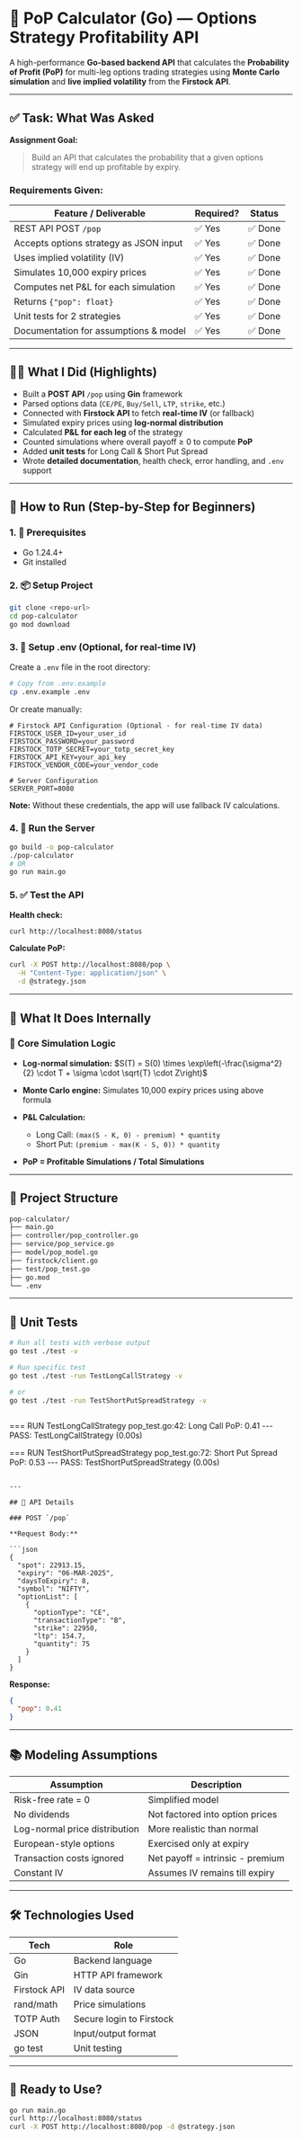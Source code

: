 # 🧠 PoP Calculator (Go) — Options Strategy Profitability API

A high-performance **Go-based backend API** that calculates the **Probability of Profit (PoP)** for multi-leg options trading strategies using **Monte Carlo simulation** and **live implied volatility** from the **Firstock API**.

---

## ✅ Task: What Was Asked

**Assignment Goal:**

> Build an API that calculates the probability that a given options strategy will end up profitable by expiry.

### Requirements Given:

| Feature / Deliverable                  | Required? | Status  |
| -------------------------------------- | --------- | ------- |
| REST API POST `/pop`                   | ✅ Yes    | ✅ Done |
| Accepts options strategy as JSON input | ✅ Yes    | ✅ Done |
| Uses implied volatility (IV)           | ✅ Yes    | ✅ Done |
| Simulates 10,000 expiry prices         | ✅ Yes    | ✅ Done |
| Computes net P\&L for each simulation  | ✅ Yes    | ✅ Done |
| Returns `{"pop": float}`               | ✅ Yes    | ✅ Done |
| Unit tests for 2 strategies            | ✅ Yes    | ✅ Done |
| Documentation for assumptions & model  | ✅ Yes    | ✅ Done |

---

## 👨‍💻 What I Did (Highlights)

- Built a **POST API** `/pop` using **Gin** framework
- Parsed options data (`CE/PE`, `Buy/Sell`, `LTP`, `strike`, etc.)
- Connected with **Firstock API** to fetch **real-time IV** (or fallback)
- Simulated expiry prices using **log-normal distribution**
- Calculated **P\&L for each leg** of the strategy
- Counted simulations where overall payoff ≥ 0 to compute **PoP**
- Added **unit tests** for Long Call & Short Put Spread
- Wrote **detailed documentation**, health check, error handling, and `.env` support

---

## 🏁 How to Run (Step-by-Step for Beginners)

### 1. 🔧 Prerequisites

- Go 1.24.4+
- Git installed

### 2. 📦 Setup Project

```bash
git clone <repo-url>
cd pop-calculator
go mod download
```

### 3. 🔐 Setup .env (Optional, for real-time IV)

Create a `.env` file in the root directory:

```bash
# Copy from .env.example
cp .env.example .env
```

Or create manually:

```env
# Firstock API Configuration (Optional - for real-time IV data)
FIRSTOCK_USER_ID=your_user_id
FIRSTOCK_PASSWORD=your_password
FIRSTOCK_TOTP_SECRET=your_totp_secret_key
FIRSTOCK_API_KEY=your_api_key
FIRSTOCK_VENDOR_CODE=your_vendor_code

# Server Configuration
SERVER_PORT=8080
```

**Note:** Without these credentials, the app will use fallback IV calculations.

### 4. 🚀 Run the Server

```bash
go build -o pop-calculator
./pop-calculator
# OR
go run main.go
```

### 5. ✅ Test the API

**Health check:**

```bash
curl http://localhost:8080/status
```

**Calculate PoP:**

```bash
curl -X POST http://localhost:8080/pop \
  -H "Content-Type: application/json" \
  -d @strategy.json
```

---

## 🧠 What It Does Internally

### 🔢 Core Simulation Logic

- **Log-normal simulation:**
  $S(T) = S(0) \times \exp\left(-\frac{\sigma^2}{2} \cdot T + \sigma \cdot \sqrt{T} \cdot Z\right)$
- **Monte Carlo engine:**
  Simulates 10,000 expiry prices using above formula
- **P\&L Calculation:**

  - Long Call: `(max(S - K, 0) - premium) * quantity`
  - Short Put: `(premium - max(K - S, 0)) * quantity`

- **PoP = Profitable Simulations / Total Simulations**

---

## 📁 Project Structure

```bash
pop-calculator/
├── main.go
├── controller/pop_controller.go
├── service/pop_service.go
├── model/pop_model.go
├── firstock/client.go
├── test/pop_test.go
├── go.mod
└── .env
```

---

## 🧪 Unit Tests

```bash
# Run all tests with verbose output
go test ./test -v

# Run specific test
go test ./test -run TestLongCallStrategy -v

# or
go test ./test -run TestShortPutSpreadStrategy -v



```
=== RUN   TestLongCallStrategy
    pop_test.go:42: Long Call PoP: 0.41
--- PASS: TestLongCallStrategy (0.00s)

=== RUN   TestShortPutSpreadStrategy
    pop_test.go:72: Short Put Spread PoP: 0.53
--- PASS: TestShortPutSpreadStrategy (0.00s)
```

---

## 📡 API Details

### POST `/pop`

**Request Body:**

```json
{
  "spot": 22913.15,
  "expiry": "06-MAR-2025",
  "daysToExpiry": 8,
  "symbol": "NIFTY",
  "optionList": [
    {
      "optionType": "CE",
      "transactionType": "B",
      "strike": 22950,
      "ltp": 154.7,
      "quantity": 75
    }
  ]
}
```

**Response:**

```json
{
  "pop": 0.41
}
```

---

## 📚 Modeling Assumptions

| Assumption                    | Description                      |
| ----------------------------- | -------------------------------- |
| Risk-free rate = 0            | Simplified model                 |
| No dividends                  | Not factored into option prices  |
| Log-normal price distribution | More realistic than normal       |
| European-style options        | Exercised only at expiry         |
| Transaction costs ignored     | Net payoff = intrinsic - premium |
| Constant IV                   | Assumes IV remains till expiry   |

---

## 🛠️ Technologies Used

| Tech         | Role                     |
| ------------ | ------------------------ |
| Go           | Backend language         |
| Gin          | HTTP API framework       |
| Firstock API | IV data source           |
| rand/math    | Price simulations        |
| TOTP Auth    | Secure login to Firstock |
| JSON         | Input/output format      |
| go test      | Unit testing             |

---

## 🚀 Ready to Use?

```bash
go run main.go
curl http://localhost:8080/status
curl -X POST http://localhost:8080/pop -d @strategy.json
```
